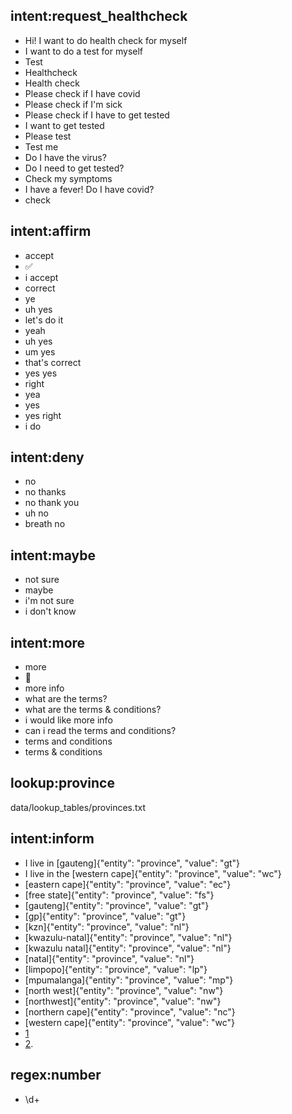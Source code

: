 ## intent:request_healthcheck
- Hi! I want to do health check for myself
- I want to do a test for myself
- Test
- Healthcheck
- Health check
- Please check if I have covid
- Please check if I'm sick
- Please check if I have to get tested
- I want to get tested
- Please test
- Test me
- Do I have the virus?
- Do I need to get tested?
- Check my symptoms
- I have a fever! Do I have covid?
- check

## intent:affirm
- accept
- ✅
- i accept
- correct
- ye
- uh yes
- let's do it
- yeah
- uh yes
- um yes
- that's correct
- yes yes
- right
- yea
- yes
- yes right
- i do

## intent:deny
- no
- no thanks
- no thank you
- uh no
- breath no

## intent:maybe
- not sure
- maybe
- i'm not sure
- i don't know

## intent:more
- more
- 📄
- more info
- what are the terms?
- what are the terms & conditions?
- i would like more info
- can i read the terms and conditions?
- terms and conditions
- terms & conditions

## lookup:province
data/lookup_tables/provinces.txt

## intent:inform
- I live in [gauteng]{"entity": "province", "value": "gt"}
- I live in the [western cape]{"entity": "province", "value": "wc"}
- [eastern cape]{"entity": "province", "value": "ec"}
- [free state]{"entity": "province", "value": "fs"}
- [gauteng]{"entity": "province", "value": "gt"}
- [gp]{"entity": "province", "value": "gt"}
- [kzn]{"entity": "province", "value": "nl"}
- [kwazulu-natal]{"entity": "province", "value": "nl"}
- [kwazulu natal]{"entity": "province", "value": "nl"}
- [natal]{"entity": "province", "value": "nl"}
- [limpopo]{"entity": "province", "value": "lp"}
- [mpumalanga]{"entity": "province", "value": "mp"}
- [north west]{"entity": "province", "value": "nw"}
- [northwest]{"entity": "province", "value": "nw"}
- [northern cape]{"entity": "province", "value": "nc"}
- [western cape]{"entity": "province", "value": "wc"}
- [1](number)
- [2](number).

## regex:number
- \d+
